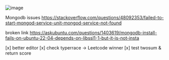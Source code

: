 ![image](https://user-images.githubusercontent.com/28949397/117579075-fdc2e980-b10e-11eb-9019-bc27c29b6511.png)



Mongodb issues 
https://stackoverflow.com/questions/48092353/failed-to-start-mongod-service-unit-mongod-service-not-found

broken link
https://askubuntu.com/questions/1403619/mongodb-install-fails-on-ubuntu-22-04-depends-on-libssl1-1-but-it-is-not-insta

[x] better editor
[x] check typerrace -> Leetcode winner
[x] test twosum & return score